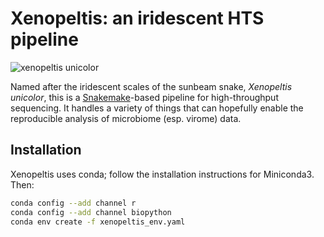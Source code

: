 # Xenopeltis: an iridescent HTS pipeline

![xenopeltis unicolor](https://upload.wikimedia.org/wikipedia/commons/thumb/d/dd/Sunbeam_Snake_%28Xenopeltis_unicolor%29_%287121228691%29.jpg/320px-Sunbeam_Snake_%28Xenopeltis_unicolor%29_%287121228691%29.jpg) 

Named after the iridescent scales of the sunbeam snake, _Xenopeltis unicolor_, this is a [Snakemake](https://bitbucket.org/snakemake/snakemake/)-based pipeline for high-throughput sequencing. It handles a variety of things that can hopefully enable the reproducible analysis of microbiome (esp. virome) data.

## Installation

Xenopeltis uses conda; follow the installation instructions for Miniconda3. Then:

```sh
conda config --add channel r
conda config --add channel biopython
conda env create -f xenopeltis_env.yaml
```

